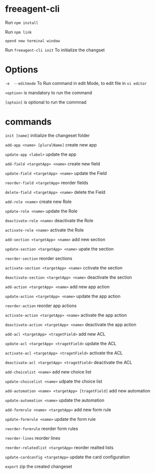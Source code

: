 # freeagent-cli

Run `npm install`

Run `npm link`

`opend new terminal window`

Run `freeagent-cli init` To initialize the changset

# Options
<!-- `-i  --interactive` To Run command in interactive Mode -->

`-e  --editmode` To Run command in edit Mode, to edit file in `vi editor`

`<option>` is mandatory to run the command

`[optoin]` is optional to run the commnad


# commands
  `init [name]`                                        initialize the changeset folder

  `add-app <name> [pluralName]`                      create new app
  
  `update-app <label>`                               update the app
  
  `add-field <targetApp> <name>`                     create new field
  
  `update-field <targetApp> <name>`                  update the Field
  
  `reorder-field <targetApp>`                        reorder fields
  
  `delete-field <targetApp> <name>`                  delete the Field
  
  `add-role <name>`                                  create new Role
  
  `update-role <name>`                               update the Role
  
  `deactivate-role <name>`                           deactivate the Role
  
  `activate-role <name>`                             activate the Role
  
  `add-section <targetApp> <name>`                   add new section
  
  `update-section <targetApp> <name>`                upate the section
  
  `reorder-section`                                  reorder sections
  
  `activate-section <targetApp> <name>`              cctivate the section
  
  `deactivate-section <targetApp> <name>`            deactivate the section
  
  `add-action <targetApp> <name>`                    add new app action
  
  `update-action <targetApp> <name>`                 update the app action
  
  `reorder-action`                                   reorder app actions
  
  `activate-action <targetApp> <name>`               activate the app action
  
  `deactivate-action <targetApp> <name>`             deactivate the app action
  
  `add-acl <targetApp> <tragetField>`                add new ACL
  
  `update-acl <targetApp> <tragetField>`             update the ACL
  
  `activate-acl <targetApp> <tragetField>`           activate the ACL
  
  `deactivate-acl <targetApp> <tragetField>`         deactivate the ACL
  
  `add-choicelist <name>`                            add new choice list
  
  `update-choicelist <name>`                         udpate the choice list
  
  `add-automation <name> <targetApp> [tragetField]`  add new automation
  
  `update-automation <name>`                         update the automation
  
  `add-formrule <name> <targetApp>`                  add new form rule
  
  `update-formrule <name>`                           update the form rule
  
  `reorder-formrule`                                 reorder form rules
  
  `reorder-lines`                                    reorder lines
  
  `reorder-relatedlist <targetApp>`                  reorder realted lists
  
  `update-cardconfig <targetApp>`                    update the card configuration
  
  `export`                                           zip the created changeset
